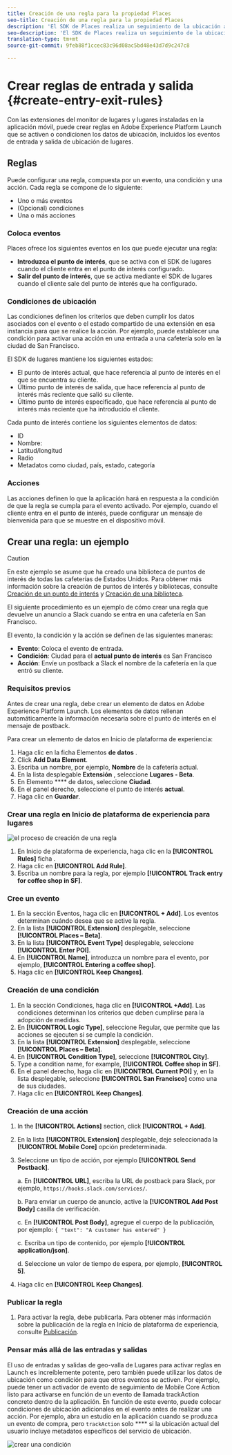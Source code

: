 ```yaml
---
title: Creación de una regla para la propiedad Places
seo-title: Creación de una regla para la propiedad Places
description: 'El SDK de Places realiza un seguimiento de la ubicación actual, supervisa los puntos de interés configurados en torno a la ubicación actual y rastrea los eventos de entrada y salida de estos puntos de interés. '
seo-description: 'El SDK de Places realiza un seguimiento de la ubicación actual, supervisa los puntos de interés configurados en torno a la ubicación actual y rastrea los eventos de entrada y salida de estos puntos de interés. '
translation-type: tm+mt
source-git-commit: 9feb88f1ccec83c96d08ac5bd48e43d7d9c247c8

---
```



# Crear reglas de entrada y salida {#create-entry-exit-rules}

Con las extensiones del monitor de lugares y lugares instaladas en la aplicación móvil, puede crear reglas en Adobe Experience Platform Launch que se activen o condicionen los datos de ubicación, incluidos los eventos de entrada y salida de ubicación de lugares.

## Reglas

Puede configurar una regla, compuesta por un evento, una condición y una acción. Cada regla se compone de lo siguiente:

* Uno o más eventos
* (Opcional) condiciones
* Una o más acciones

### Coloca eventos

Places ofrece los siguientes eventos en los que puede ejecutar una regla:

* **Introduzca el punto de interés**, que se activa con el SDK de lugares cuando el cliente entra en el punto de interés configurado.
* **Salir del punto de interés**, que se activa mediante el SDK de lugares cuando el cliente sale del punto de interés que ha configurado.

### Condiciones de ubicación

Las condiciones definen los criterios que deben cumplir los datos asociados con el evento o el estado compartido de una extensión en esa instancia para que se realice la acción. Por ejemplo, puede establecer una condición para activar una acción en una entrada a una cafetería solo en la ciudad de San Francisco.

El SDK de lugares mantiene los siguientes estados:

* El punto de interés actual, que hace referencia al punto de interés en el que se encuentra su cliente.
* Último punto de interés de salida, que hace referencia al punto de interés más reciente que salió su cliente.
* Último punto de interés especificado, que hace referencia al punto de interés más reciente que ha introducido el cliente.

Cada punto de interés contiene los siguientes elementos de datos:

* ID
* Nombre:
* Latitud/longitud
* Radio
* Metadatos como ciudad, país, estado, categoría

### Acciones

Las acciones definen lo que la aplicación hará en respuesta a la condición de que la regla se cumpla para el evento activado. Por ejemplo, cuando el cliente entra en el punto de interés, puede configurar un mensaje de bienvenida para que se muestre en el dispositivo móvil.

## Crear una regla: un ejemplo

>[!CAUTION]
>
>En este ejemplo se asume que ha creado una biblioteca de puntos de interés de todas las cafeterías de Estados Unidos. Para obtener más información sobre la creación de puntos de interés y bibliotecas, consulte [Creación de un punto de interés](https://placesdocs.com/places-services-by-adobe-documentation/places-database-management-1/managing-pois-in-the-places-ui#create-a-poi) y [Creación de una biblioteca](https://placesdocs.com/places-services-by-adobe-documentation/places-database-management-1/manage-libraries#create-a-library).

El siguiente procedimiento es un ejemplo de cómo crear una regla que devuelve un anuncio a Slack cuando se entra en una cafetería en San Francisco.

El evento, la condición y la acción se definen de las siguientes maneras:

* **Evento**: Coloca el evento de entrada.
* **Condición**: Ciudad para el **actual punto de interés** es San Francisco
* **Acción**: Envíe un postback a Slack el nombre de la cafetería en la que entró su cliente.

### Requisitos previos

Antes de crear una regla, debe crear un elemento de datos en Adobe Experience Platform Launch. Los elementos de datos rellenan automáticamente la información necesaria sobre el punto de interés en el mensaje de postback.

Para crear un elemento de datos en Inicio de plataforma de experiencia:

1. Haga clic en la ficha Elementos **de datos** .
2. Click **Add Data Element**.
3. Escriba un nombre, por ejemplo, **Nombre** de la cafetería actual.
4. En la lista desplegable **Extensión** , seleccione **Lugares - Beta**.
5. En Elemento **** de datos, seleccione **Ciudad**.
6. En el panel derecho, seleccione el punto de interés **actual**.
7. Haga clic en **Guardar**.

### Crear una regla en Inicio de plataforma de experiencia para lugares

![el proceso de creación de una regla](/help/assets/placesrule.png)

1. En Inicio de plataforma de experiencia, haga clic en la **[!UICONTROL Rules]** ficha .
2. Haga clic en **[!UICONTROL Add Rule]**.
3. Escriba un nombre para la regla, por ejemplo **[!UICONTROL Track entry for coffee shop in SF]**.

### Cree un evento

1. En la sección Eventos, haga clic en **[!UICONTROL + Add]**. Los eventos determinan cuándo desea que se active la regla.
2. En la lista **[!UICONTROL Extension]** desplegable, seleccione **[!UICONTROL Places – Beta]**.
3. En la lista **[!UICONTROL Event Type]** desplegable, seleccione **[!UICONTROL Enter POI]**.
4. En **[!UICONTROL Name]**, introduzca un nombre para el evento, por ejemplo, **[!UICONTROL Entering a coffee shop]**.
5. Haga clic en **[!UICONTROL Keep Changes]**.

### Creación de una condición

1. En la sección Condiciones, haga clic en **[!UICONTROL +Add]**. Las condiciones determinan los criterios que deben cumplirse para la adopción de medidas.
2. En **[!UICONTROL Logic Type]**, seleccione Regular, que permite que las acciones se ejecuten si se cumple la condición.
3. En la lista **[!UICONTROL Extension]** desplegable, seleccione **[!UICONTROL Places – Beta]**.
4. En **[!UICONTROL Condition Type]**, seleccione **[!UICONTROL City]**.
5. Type a condition name, for example, **[!UICONTROL Coffee shop in SF]**.
6. En el panel derecho, haga clic en **[!UICONTROL Current POI]** y, en la lista desplegable, seleccione **[!UICONTROL San Francisco]** como una de sus ciudades.
7. Haga clic en **[!UICONTROL Keep Changes]**.

### Creación de una acción

1. In the **[!UICONTROL Actions]** section, click **[!UICONTROL + Add]**.
2. En la lista **[!UICONTROL Extension]** desplegable, deje seleccionada la **[!UICONTROL Mobile Core]** opción predeterminada.
3. Seleccione un tipo de acción, por ejemplo **[!UICONTROL Send Postback]**.

   a. En **[!UICONTROL URL]**, escriba la URL de postback para Slack, por ejemplo, `https://hooks.slack.com/services/`.

   b. Para enviar un cuerpo de anuncio, active la **[!UICONTROL Add Post Body]** casilla de verificación.

   c. En **[!UICONTROL Post Body]**, agregue el cuerpo de la publicación, por ejemplo: `{ "text": "A customer has entered" }`

   c. Escriba un tipo de contenido, por ejemplo **[!UICONTROL application/json]**.

   d. Seleccione un valor de tiempo de espera, por ejemplo, **[!UICONTROL 5]**.

4. Haga clic en **[!UICONTROL Keep Changes]**.

### Publicar la regla

1. Para activar la regla, debe publicarla. Para obtener más información sobre la publicación de la regla en Inicio de plataforma de experiencia, consulte [Publicación](https://docs.adobelaunch.com/launch-reference/publishing).

### Pensar más allá de las entradas y salidas

El uso de entradas y salidas de geo-valla de Lugares para activar reglas en Launch es increíblemente potente, pero también puede utilizar los datos de ubicación como condición para que otros eventos se activen. Por ejemplo, puede tener un activador de evento de seguimiento de Mobile Core Action listo para activarse en función de un evento de llamada trackAction concreto dentro de la aplicación. En función de este evento, puede colocar condiciones de ubicación adicionales en el evento antes de realizar una acción. Por ejemplo, abra un estudio en la aplicación cuando se produzca un evento de compra, pero `trackAction` solo **** si la ubicación actual del usuario incluye metadatos específicos del servicio de ubicación.

![crear una condición](/help/assets/places-condition.png)